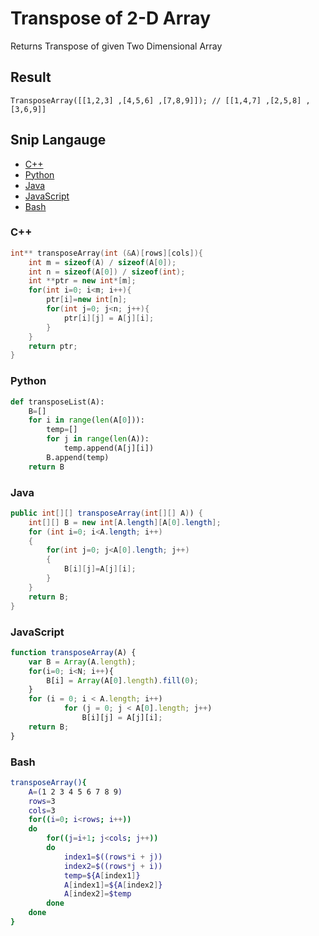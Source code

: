 # Transpose of 2-D Array 
Returns Transpose of given Two Dimensional Array

## Result
```
TransposeArray([[1,2,3] ,[4,5,6] ,[7,8,9]]); // [[1,4,7] ,[2,5,8] ,[3,6,9]]
```

## Snip Langauge
* [C++](#C++)
* [Python](#python)
* [Java](#java)
* [JavaScript](#javascript)
* [Bash](#bash)

### C++
```cpp
int** transposeArray(int (&A)[rows][cols]){
    int m = sizeof(A) / sizeof(A[0]);
    int n = sizeof(A[0]) / sizeof(int);
    int **ptr = new int*[m];
    for(int i=0; i<m; i++){
        ptr[i]=new int[n];
        for(int j=0; j<n; j++){
            ptr[i][j] = A[j][i];
        }
    }
    return ptr;
}
```

### Python
```python
def transposeList(A):
    B=[]
    for i in range(len(A[0])):
        temp=[]
        for j in range(len(A)):
            temp.append(A[j][i])
        B.append(temp)
    return B

```

### Java
```java
public int[][] transposeArray(int[][] A)) {
    int[][] B = new int[A.length][A[0].length];
    for (int i=0; i<A.length; i++) 
    {
        for(int j=0; j<A[0].length; j++) 
        {
            B[i][j]=A[j][i];
        }
    }
    return B;
}

```


### JavaScript
```js
function transposeArray(A) {
    var B = Array(A.length);
    for(i=0; i<N; i++){
        B[i] = Array(A[0].length).fill(0);
    }
    for (i = 0; i < A.length; i++)
            for (j = 0; j < A[0].length; j++)
                B[i][j] = A[j][i];
    return B;
}
```

### Bash
```bash
transposeArray(){
    A=(1 2 3 4 5 6 7 8 9)
    rows=3
    cols=3    
    for((i=0; i<rows; i++))
    do
        for((j=i+1; j<cols; j++))
        do
            index1=$((rows*i + j))
            index2=$((rows*j + i))
            temp=${A[index1]}
            A[index1]=${A[index2]}
            A[index2]=$temp
        done
    done        
}
```
